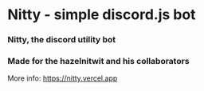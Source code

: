 # Nitty - simple discord.js bot
### Nitty, the discord utility bot
### Made for the hazelnitwit and his collaborators

More info: https://nitty.vercel.app

